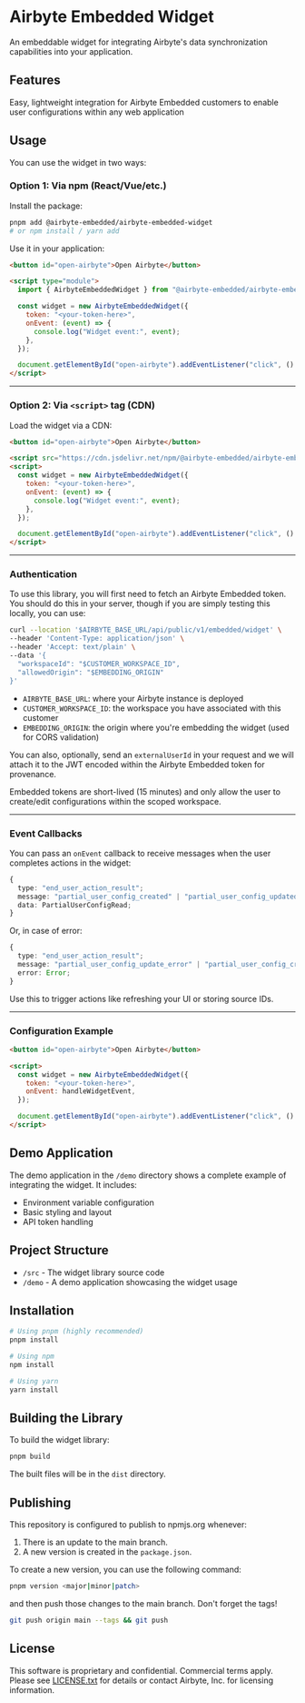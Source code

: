 # Airbyte Embedded Widget

An embeddable widget for integrating Airbyte's data synchronization capabilities into your application.

## Features

Easy, lightweight integration for Airbyte Embedded customers to enable user configurations within any web application

## Usage

You can use the widget in two ways:

### Option 1: Via npm (React/Vue/etc.)

Install the package:

```bash
pnpm add @airbyte-embedded/airbyte-embedded-widget
# or npm install / yarn add
```

Use it in your application:

```html
<button id="open-airbyte">Open Airbyte</button>

<script type="module">
  import { AirbyteEmbeddedWidget } from "@airbyte-embedded/airbyte-embedded-widget";

  const widget = new AirbyteEmbeddedWidget({
    token: "<your-token-here>",
    onEvent: (event) => {
      console.log("Widget event:", event);
    },
  });

  document.getElementById("open-airbyte").addEventListener("click", () => widget.open());
</script>
```

---

### Option 2: Via `<script>` tag (CDN)

Load the widget via a CDN:

```html
<button id="open-airbyte">Open Airbyte</button>

<script src="https://cdn.jsdelivr.net/npm/@airbyte-embedded/airbyte-embedded-widget"></script>
<script>
  const widget = new AirbyteEmbeddedWidget({
    token: "<your-token-here>",
    onEvent: (event) => {
      console.log("Widget event:", event);
    },
  });

  document.getElementById("open-airbyte").addEventListener("click", () => widget.open());
</script>
```

---

### Authentication

To use this library, you will first need to fetch an Airbyte Embedded token. You should do this in your server, though if you are simply testing this locally, you can use:

```bash
curl --location '$AIRBYTE_BASE_URL/api/public/v1/embedded/widget' \
--header 'Content-Type: application/json' \
--header 'Accept: text/plain' \
--data '{
  "workspaceId": "$CUSTOMER_WORKSPACE_ID",
  "allowedOrigin": "$EMBEDDING_ORIGIN"
}'
```

- `AIRBYTE_BASE_URL`: where your Airbyte instance is deployed
- `CUSTOMER_WORKSPACE_ID`: the workspace you have associated with this customer
- `EMBEDDING_ORIGIN`: the origin where you're embedding the widget (used for CORS validation)

You can also, optionally, send an `externalUserId` in your request and we will attach it to the JWT encoded within the Airbyte Embedded token for provenance.

Embedded tokens are short-lived (15 minutes) and only allow the user to create/edit configurations within the scoped workspace.

---

### Event Callbacks

You can pass an `onEvent` callback to receive messages when the user completes actions in the widget:

```ts
{
  type: "end_user_action_result";
  message: "partial_user_config_created" | "partial_user_config_updated";
  data: PartialUserConfigRead;
}
```

Or, in case of error:

```ts
{
  type: "end_user_action_result";
  message: "partial_user_config_update_error" | "partial_user_config_create_error";
  error: Error;
}
```

Use this to trigger actions like refreshing your UI or storing source IDs.

---

### Configuration Example

```html
<button id="open-airbyte">Open Airbyte</button>

<script>
  const widget = new AirbyteEmbeddedWidget({
    token: "<your-token-here>",
    onEvent: handleWidgetEvent,
  });

  document.getElementById("open-airbyte").addEventListener("click", () => widget.open());
</script>
```

## Demo Application

The demo application in the `/demo` directory shows a complete example of integrating the widget. It includes:

- Environment variable configuration
- Basic styling and layout
- API token handling

## Project Structure

- `/src` - The widget library source code
- `/demo` - A demo application showcasing the widget usage

## Installation

```bash
# Using pnpm (highly recommended)
pnpm install

# Using npm
npm install

# Using yarn
yarn install
```

## Building the Library

To build the widget library:

```bash
pnpm build
```

The built files will be in the `dist` directory.

## Publishing

This repository is configured to publish to npmjs.org whenever:

1. There is an update to the main branch.
2. A new version is created in the `package.json`.

To create a new version, you can use the following command:

```bash
pnpm version <major|minor|patch>
```

and then push those changes to the main branch. Don't forget the tags!

```bash
git push origin main --tags && git push
```

## License

This software is proprietary and confidential. Commercial terms apply. Please see [LICENSE.txt](LICENSE.txt) for details or contact Airbyte, Inc. for licensing information.
